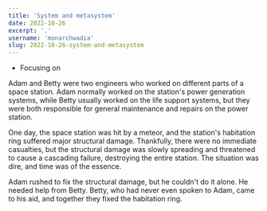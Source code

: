 ```yaml
---
title: 'System and metasystem'
date: 2022-10-26
excerpt: '.'
username: 'monarchwadia'
slug: 2022-10-26-system-and-metasystem
---
```


* Focusing on 



Adam and Betty were two engineers who worked on different parts of a space station. Adam normally worked on the station's power generation systems, while Betty usually worked on the life support systems, but they were both responsible for general maintenance and repairs on the power station.

One day, the space station was hit by a meteor, and the station's habitation ring suffered major structural damage. Thankfully, there were no immediate casualties, but the structural damage was slowly spreading and threatened to cause a cascading failure, destroying the entire station. The situation was dire, and time was of the essence.

Adam rushed to fix the structural damage, but he couldn't do it alone. He needed help from Betty. Betty, who had never even spoken to Adam, came to his aid, and together they fixed the habitation ring.

